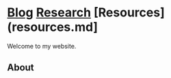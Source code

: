 # [Blog](blog.md) [Research](research.md) [Resources](resources.md]
Welcome to my website.

## About
